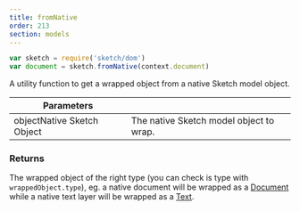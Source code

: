 ```yaml
---
title: fromNative
order: 213
section: models
---
```


```javascript
var sketch = require('sketch/dom')
var document = sketch.fromNative(context.document)
```

A utility function to get a wrapped object from a native Sketch model object.

| Parameters                                               |                                         |
| -------------------------------------------------------- | --------------------------------------- |
| object<span class="arg-type">Native Sketch Object</span> | The native Sketch model object to wrap. |

### Returns

The wrapped object of the right type (you can check is type with `wrappedObject.type`), eg. a native document will be wrapped as a [Document](#document) while a native text layer will be wrapped as a [Text](#text).
